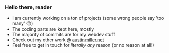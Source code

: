 ### Hello there, reader 

- I am currently working on a ton of projects (some wrong people say 'too many' 😜)
- The coding parts are kept here, mostly
- The majority of commits are for my webdev stuff
- Check out my other work @ [austinmiller.net](https://www.austinmiller.net/projects)
- Feel free to get in touch for *literally any* reason (or no reason at all!)

<!--
**austinwmille/austinwmille** is a ✨ _special_ ✨ repository because its `README.md` (this file) appears on your GitHub profile.

-->
